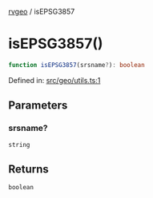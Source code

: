[rvgeo](../index.md) / isEPSG3857

# isEPSG3857()

```ts
function isEPSG3857(srsname?): boolean
```

Defined in: [src/geo/utils.ts:1](https://github.com/pzq123456/RVGeo/blob/e727f6f6e310621d656b74948bed9956ff45a613/src/geo/utils.ts#L1)

## Parameters

### srsname?

`string`

## Returns

`boolean`
